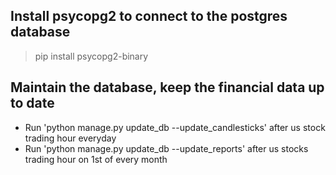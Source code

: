 ## Install psycopg2 to connect to the postgres database
> pip install psycopg2-binary

## Maintain the database, keep the financial data up to date
- Run 'python manage.py update_db --update_candlesticks' after us stock trading hour everyday
- Run 'python manage.py update_db --update_reports' after us stocks trading hour on 1st of every month
